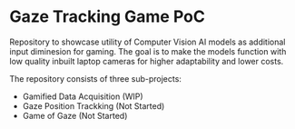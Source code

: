 # Gaze Tracking Game PoC
Repository to showcase utility of Computer Vision AI models as additional input diminesion for gaming. 
The goal is to make the models function with low quality inbuilt laptop cameras for higher adaptability and lower costs.

The repository consists of three sub-projects:  
- Gamified Data Acquisition (WIP)
- Gaze Position Trackking (Not Started)
- Game of Gaze (Not Started)

